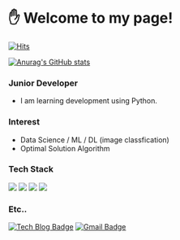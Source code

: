 # :hand:  Welcome to my page!

[![Hits](https://hits.seeyoufarm.com/api/count/incr/badge.svg?url=https%3A%2F%2Fgithub.com%2FSemibro&count_bg=%2379C83D&title_bg=%23555555&icon=&icon_color=%23E7E7E7&title=hits&edge_flat=false)](https://hits.seeyoufarm.com)

[![Anurag's GitHub stats](https://github-readme-stats.vercel.app/api?username=Semibro&show_icons=true&theme=dark)](https://github.com/anuraghazra/github-readme-stats)
### Junior Developer
  - I am learning development using Python.

### Interest
  - Data Science / ML / DL (image classfication)
  - Optimal Solution Algorithm

### Tech Stack
<img src="https://img.shields.io/badge/Python-3776AB?style=flat&logo=Python&logoColor=white"/> <img src="https://img.shields.io/badge/TensorFlow-FF6F00?style=flat&logo=TensorFlow&logoColor=white"/> <img src="https://img.shields.io/badge/PyTorch-EE4C2C?style=flat&logo=PyTorch&logoColor=white"/> <img src="https://img.shields.io/badge/Django-092E20?style=flat&logo=Django&logoColor=white"/>

### Etc..
[![Tech Blog Badge](http://img.shields.io/badge/-Tech%20blog-black?style=flat-square&logo=github&link=https://Semibro.github.io/)](https://Seminbro.github.io/)
[![Gmail Badge](https://img.shields.io/badge/Gmail-d14836?style=flat-square&logo=Gmail&logoColor=white&link=mailto:wnsgud6232@gmail.com)](mailto:wnsgud6232@gmail.com)
